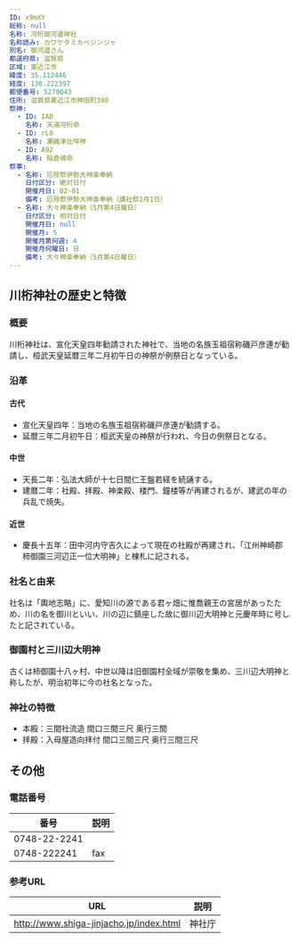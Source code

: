 ```yaml
---
ID: x9mXY
総称: null
名称: 河桁御河邊神社
名称読み: カワケタミカベジンジャ
別名: 御河邊さん
都道府県: 滋賀県
区域: 東近江市
緯度: 35.112446
経度: 136.222397
郵便番号: 5270043
住所: 滋賀県東近江市神田町380
祭神:
  - ID: IAD
    名称: 天湯河桁命
  - ID: rLO
    名称: 瀬織津比咩神
  - ID: A92
    名称: 稲倉魂命
祭事:
  - 名称: 厄除祭伊勢大神楽奉納
    日付区分: 絶対日付
    開催月日: 02-01
    備考: 厄除祭伊勢大神楽奉納（講社祭2月1日）
  - 名称: 大々神楽奉納（5月第4日曜日）
    日付区分: 相対日付
    開催月日: null
    開催月: 5
    開催月第何週: 4
    開催月何曜日: 日
    備考: 大々神楽奉納（5月第4日曜日）
---
```


## 川桁神社の歴史と特徴

### 概要

川桁神社は、宣化天皇四年勧請された神社で、当地の名族玉祖宿称磯戸彦連が勧請し、桓武天皇延暦三年二月初午日の神祭が例祭日となっている。

### 沿革

#### 古代

- 宣化天皇四年：当地の名族玉祖宿称磯戸彦連が勧請する。
- 延暦三年二月初午日：桓武天皇の神祭が行われ、今日の例祭日となる。

#### 中世

- 天長二年：弘法大師が十七日間仁王盤若経を続誦する。
- 建暦二年：社殿、拝殿、神楽殿、楼門、鐘楼等が再建されるが、建武の年の兵乱で焼失。

#### 近世

- 慶長十五年：田中河内守吉久によって現在の社殿が再建され、「江州神崎郡柿御園三河辺正一位大明神」と棟札に記される。

### 社名と由来

社名は「輿地志略」に、愛知川の源である君ヶ畑に惟喬親王の宮居があったため、川の名を御川といい、川の辺に鎮座した故に御川辺大明神と元慶年時に号したと記されている。

### 御園村と三川辺大明神

古くは柿御園十八ヶ村、中世以降は旧御園村全域が崇敬を集め、三川辺大明神と称したが、明治初年に今の社名となった。

### 神社の特徴

- 本殿：三間社流造 間口三間三尺 奥行三間
- 拝殿：入母屋造向拝付 間口三間三尺 奥行三間三尺

## その他

### 電話番号

| 番号         | 説明 |
| ------------ | ---- |
| 0748-22-2241 |      |
| 0748-222241  | fax  |

### 参考URL

| URL                                     | 説明   |
| --------------------------------------- | ------ |
| http://www.shiga-jinjacho.jp/index.html | 神社庁 |
